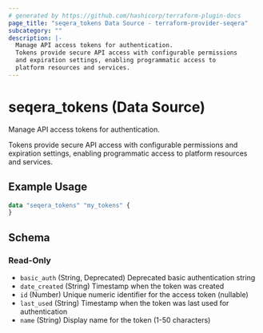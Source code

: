 ```yaml
---
# generated by https://github.com/hashicorp/terraform-plugin-docs
page_title: "seqera_tokens Data Source - terraform-provider-seqera"
subcategory: ""
description: |-
  Manage API access tokens for authentication.
  Tokens provide secure API access with configurable permissions
  and expiration settings, enabling programmatic access to
  platform resources and services.
---
```


# seqera_tokens (Data Source)

Manage API access tokens for authentication.

Tokens provide secure API access with configurable permissions
and expiration settings, enabling programmatic access to
platform resources and services.

## Example Usage

```terraform
data "seqera_tokens" "my_tokens" {
}
```

<!-- schema generated by tfplugindocs -->
## Schema

### Read-Only

- `basic_auth` (String, Deprecated) Deprecated basic authentication string
- `date_created` (String) Timestamp when the token was created
- `id` (Number) Unique numeric identifier for the access token (nullable)
- `last_used` (String) Timestamp when the token was last used for authentication
- `name` (String) Display name for the token (1-50 characters)

